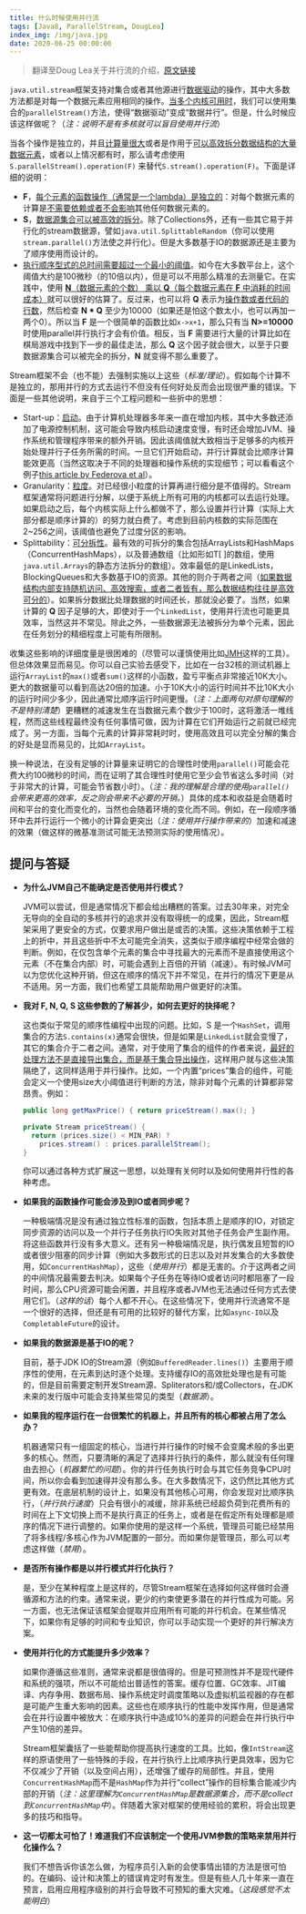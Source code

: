 ```yaml
---
title: 什么时候使用并行流
tags: [Java8, ParallelStream, DougLea]
index_img: /img/java.jpg
date: 2020-06-25 00:00:00
---
```




> 翻译至Doug Lea关于并行流的介绍，[原文链接](http://gee.cs.oswego.edu/dl/html/StreamParallelGuidance.html)

`java.util.stream`框架支持对集合或者其他源进行<u>数据驱动</u>的操作，其中大多数方法都是对每一个数据元素应用相同的操作。<u>当多个内核可用时</u>，我们可以使用集合的`parallelStream()`方法，使得“数据驱动”变成“数据并行”。但是，什么时候应该这样做呢？（*注：说明不是有多核就可以盲目使用并行流*）

当各个操作是独立的，并且<u>计算量很大</u>或者是作用于<u>可以高效拆分数据结构的大量数据元素</u>，或者以上情况都有时，那么请考虑使用`S.parallelStream().operation(F)` 来替代`S.stream().operation(F)`。下面是详细的说明：

- **F**，<u>每个元素的函数操作（通常是一个lambda）是独立的</u>：对每个数据元素的计算是<u>不需要依赖或者不会影响</u>其他任何数据元素的。
- **S**，<u>数据源集合可以被高效的拆分</u>。除了Collections外，还有一些其它易于并行化的stream数据源，譬如`java.util.SplittableRandom`（你可以使用`stream.parallel()`方法使之并行化）。但是大多数基于IO的数据源还是主要为了顺序使用而设计的。
- <u>执行顺序型式的总时间需要超过一个最小的阈值</u>。如今在大多数平台上，这个阈值大约是100微秒（的10倍以内），但是可以不用那么精准的去测量它。在实践中，使用 <u>**N**（数据元素的个数） 乘以 **Q**（每个数据元素在 **F** 中消耗的时间成本）</u>就可以很好的估算了。反过来，也可以将 **Q** 表示为<u>操作数或者代码的行数</u>，然后检查 **N * Q** 至少为10000（如果还是怕这个数太小，也可以再加一两个0）。所以当 **F** 是一个很简单的函数比如`x->x+1`，那么只有当 **N>=10000** 时使用parallel并行执行才会有价值。相反，当 **F** 需要进行大量的计算比如在棋局游戏中找到下一步的最佳走法，那么 **Q** 这个因子就会很大，以至于只要数据源集合可以被完全的拆分，**N** 就变得不那么重要了。

Stream框架不会（也不能）去强制实施以上这些（*标准/理论*）。假如每个计算不是独立的，那用并行的方式去运行不但没有任何好处反而会出现很严重的错误。下面是一些其他说明，来自于三个工程问题和一些折中的思想：

- Start-up：<u>启动</u>。由于计算机处理器多年来一直在增加内核，其中大多数还添加了电源控制机制，这可能会导致内核启动速度变慢，有时还会增加JVM、操作系统和管理程序带来的额外开销。因此该阈值就大致相当于足够多的内核开始处理并行子任务所需的时间。一旦它们开始启动，并行计算就会比顺序计算能效更高（当然这取决于不同的处理器和操作系统的实现细节；可以看看这个例子[this article by Federova et al](http://queue.acm.org/detail.cfm?id=1658422)）。
- Granularity：<u>粒度</u>。对已经很小粒度的计算再进行细分是不值得的。Stream框架通常将问题进行分解，以便于系统上所有可用的内核都可以去运行处理。如果启动之后，每个内核实际上什么都做不了，那么设置并行计算（实际上大部分都是顺序计算的）的努力就白费了。考虑到目前内核数的实际范围在2~256之间，该阈值也避免了过度分区的影响。
- Splittability：<u>可分拆性</u>。最有效的可拆分的集合包括ArrayLists和HashMaps（ConcurrentHashMaps），以及普通数组（比如形如T[ ]的数组，使用`java.util.Arrays`的静态方法拆分的数组）。效率最低的是LinkedLists，BlockingQueues和大多数基于IO的资源。其他的则介于两者之间（<u>如果数据结构内部支持随机访问、高效搜索，或者二者皆有，那么数据结构往往是高效可分的</u>）。如果拆分数据比处理数据的时间还长，那就没必要了。当然，如果计算的 **Q** 因子足够的大，即使对于一个`LinkedList`，使用并行流也可能更具效率，当然这并不常见。除此之外，一些数据源无法被拆分为单个元素，因此在任务划分的精细程度上可能有所限制。

收集这些影响的详细度量是很困难的（尽管可以谨慎使用比如[JMH](http://openjdk.java.net/projects/code-tools/jmh/)这样的工具）。但总体效果显而易见。你可以自己实验去感受下，比如在一台32核的测试机器上运行`ArrayList`的`max()`或者`sum()`这样的小函数，盈亏平衡点非常接近10K大小。更大的数据量可以看到高达20倍的加速。小于10K大小的运行时间并不比10K大小的运行时间少多少，因此通常比顺序运行时间更慢。（*注：上面两句对原句理解的不是特别清楚*）更糟糕的减速发生在当数据元素个数少于100时，这将激活一堆线程，然而这些线程最终没有任何事情可做，因为计算在它们开始运行之前就已经完成了。另一方面，当每个元素的计算非常耗时时，使用高效且可以完全分解的集合的好处是显而易见的，比如`ArrayList`。

换一种说法，在没有足够的计算量来证明它的合理性时使用`parallel()`可能会花费大约100微秒的时间，而在证明了其合理性时使用它至少会节省这么多时间（对于非常大的计算，可能会节省数小时）。（*注：我的理解是合理的使用`parallel()`会带来更高的效率，反之则会带来不必要的开销。*）具体的成本和收益是会随着时间和平台的变化而变化的，当然也会随着环境的变化而不同。例如，在一段顺序循环中去并行运行一个微小的计算会更突出（*注：使用并行操作带来的*）加速和减速的效果（做这样的微基准测试可能无法预测实际的使用情况）。

## 提问与答疑

- **为什么JVM自己不能确定是否使用并行模式？**

  JVM可以尝试，但是通常情况下都会给出糟糕的答案。过去30年来，对完全无导向的全自动的多核并行的追求并没有取得统一的成果，因此，Stream框架采用了更安全的方式，仅要求用户做出是或否的决策。这些决策依赖于工程上的折中，并且这些折中不太可能完全消失，这类似于顺序编程中经常会做的判断。例如，在仅包含单个元素的集合中寻找最大的元素而不是直接使用这个元素（不在集合内部）时，可能会遇到上百倍的开销（减速）。有时候JVM可以为您优化这种开销，但这在顺序的情况下并不常见，在并行的情况下更是从不适用。另一方面，我们也希望工具能帮助用户做更好的决策。

- **我对 F, N, Q, S 这些参数的了解甚少，如何去更好的抉择呢？**

  这也类似于常见的顺序性编程中出现的问题。比如，S 是一个`HashSet`，调用集合的方法`S.contains(x)`通常会很快，但是如果是`LinkedList`就会变慢了，其它的集合介于二者之间。通常，对于使用了集合的组件的作者来说，<u>最好的处理方法不是直接导出集合，而是基于集合导出操作</u>，这样用户就与这些决策隔绝了，这同样适用于并行操作。比如，一个内置“prices”集合的组件，可能会定义一个使用size大小阈值进行判断的方法，除非对每个元素的计算都非常昂贵。例如：

  ```java
  public long getMaxPrice() { return priceStream().max(); }
  
  private Stream priceStream() {
    return (prices.size() < MIN_PAR) ? 
      prices.stream() : prices.parallelStream();
  }
  ```

  你可以通过各种方式扩展这一思想，以处理有关何时以及如何使用并行性的各种考虑。

- **如果我的函数操作可能会涉及到IO或者同步呢？**

  一种极端情况是没有通过独立性标准的函数，包括本质上是顺序的IO，对锁定同步资源的访问以及一个并行子任务执行IO失败对其他子任务会产生副作用。将这些函数并行没有多大意义。还有另一种极端情况是，执行偶发且短暂的IO或者很少阻塞的同步计算（例如大多数形式的日志以及对并发集合的大多数使用，如`ConcurrentHashMap`），这些（*使用并行*）都是无害的。介于这两者之间的中间情况最需要去判决。如果每个子任务在等待IO或者访问时都阻塞了一段时间，那么CPU资源可能会闲置，并且程序或者JVM也无法通过任何方式去使用它们。（*这样的话*）每个人都不开心。在这些情况下，使用并行流通常不是一个很好的选择，但还是有可用的比较好的替代方案，比如`async-IO`以及`CompletableFuture`的设计。

- **如果我的数据源是基于IO的呢？**

  目前，基于JDK IO的Stream源（例如`BufferedReader.lines()`）主要用于顺序性的使用，在元素到达时逐个处理。支持缓存IO的高效批处理也是有可能的，但是目前需要定制开发Stream源、Spliterators和/或Collectors，在JDK未来的发行版中可能会支持某些常见的类型（*数据源*）。

- **如果我的程序运行在一台很繁忙的机器上，并且所有的核心都被占用了怎么办？**

  机器通常只有一组固定的核心，当进行并行操作的时候不会变魔术般的多出更多的核心。然而，只要清晰的满足了选择并行执行的条件，那么就没有任何理由去担心（*机器繁忙的问题*）。你的并行任务执行时会与其它任务竞争CPU时间，所以你会看到加速得并没有那么多。在大多数情况下，这仍然比其他方式更有效。在底层机制的设计上，如果没有其他核心可用，你会发现对比顺序执行，（*并行执行速度*）只会有很小的减缓，除非系统已经超负荷到花费所有的时间在上下文切换上而不是执行真正的任务上，或者是在假定所有处理都是顺序的情况下进行调整的。如果你使用的是这样一个系统，管理员可能已经禁用了将多线程/多核心作为JVM配置的一部分。而如果你是管理员，那么可以考虑这样做（*禁用*）。

- **是否所有操作都是以并行模式并行化执行？**

  是，至少在某种程度上是这样的，尽管Stream框架在选择如何这样做时会遵循源和方法的约束。通常来说，更少的约束使更多潜在的并行性成为可能。另一方面，也无法保证该框架会提取并应用所有可能的并行机会。在某些情况下，如果你有足够的时间和专业知识，你可以手动实现一个更好的并行解决方案。

- **使用并行化的方式能提升多少效率？**

  如果你遵循这些准则，通常来说都是很值得的。但是可预测性并不是现代硬件和系统的强项，所以不可能给出普适性的答案。缓存位置、GC效率、JIT编译、内存争用、数据布局、操作系统定时调度策略以及虚拟机监视器的存在都是可能产生重大影响的因素。这些也在顺序执行的性能中发挥作用，但是通常会在并行设置中被放大：在顺序执行中造成10%的差异的问题会在并行执行中产生10倍的差异。

  Stream框架囊括了一些能帮助你提高执行速度的工具。比如，像`IntStream`这样的原语使用了一些特殊的手段，在并行执行上比顺序执行更具效率，因为它不仅减少了开销（以及空间占用），还增强了缓存的局部性。并且，使用`ConcurrentHashMap`而不是`HashMap`作为并行“collect”操作的目标集合能减少内部的开销（*注：这里理解为`ConcurrentHashMap`是数据源集合，而不是collect到`ConcurrentHashMap`中*）。伴随着大家对框架的使用经验的累积，将会出现更多的技巧和指导。

- **这一切都太可怕了！难道我们不应该制定一个使用JVM参数的策略来禁用并行化操作么？**

  我们不想告诉你该怎么做，为程序员引入新的会使事情出错的方法是很可怕的。在编码、设计和决策上的错误肯定时有发生。但是有些人几十年来一直在预言，启用应用程序级别的并行会导致不可预知的重大灾难。（*这段感觉不太能明白*）

